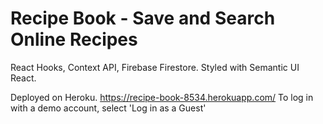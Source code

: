 # Recipe Book - Save and Search Online Recipes

React Hooks, Context API, Firebase Firestore. Styled with Semantic UI React.

Deployed on Heroku.
https://recipe-book-8534.herokuapp.com/
To log in with a demo account, select 'Log in as a Guest'